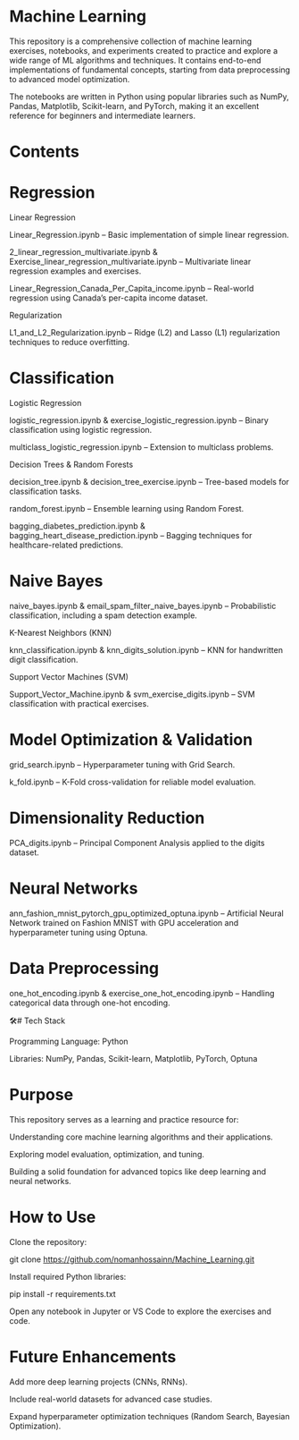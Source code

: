 # Machine Learning

This repository is a comprehensive collection of machine learning exercises, notebooks, and experiments created to practice and explore a wide range of ML algorithms and techniques. It contains end-to-end implementations of fundamental concepts, starting from data preprocessing to advanced model optimization.

The notebooks are written in Python using popular libraries such as NumPy, Pandas, Matplotlib, Scikit-learn, and PyTorch, making it an excellent reference for beginners and intermediate learners.

# Contents
# Regression

Linear Regression

Linear_Regression.ipynb – Basic implementation of simple linear regression.

2_linear_regression_multivariate.ipynb & Exercise_linear_regression_multivariate.ipynb – Multivariate linear regression examples and exercises.

Linear_Regression_Canada_Per_Capita_income.ipynb – Real-world regression using Canada’s per-capita income dataset.

Regularization

L1_and_L2_Regularization.ipynb – Ridge (L2) and Lasso (L1) regularization techniques to reduce overfitting.

# Classification

Logistic Regression

logistic_regression.ipynb & exercise_logistic_regression.ipynb – Binary classification using logistic regression.

multiclass_logistic_regression.ipynb – Extension to multiclass problems.

Decision Trees & Random Forests

decision_tree.ipynb & decision_tree_exercise.ipynb – Tree-based models for classification tasks.

random_forest.ipynb – Ensemble learning using Random Forest.

bagging_diabetes_prediction.ipynb & bagging_heart_disease_prediction.ipynb – Bagging techniques for healthcare-related predictions.

# Naive Bayes

naive_bayes.ipynb & email_spam_filter_naive_bayes.ipynb – Probabilistic classification, including a spam detection example.

K-Nearest Neighbors (KNN)

knn_classification.ipynb & knn_digits_solution.ipynb – KNN for handwritten digit classification.

Support Vector Machines (SVM)

Support_Vector_Machine.ipynb & svm_exercise_digits.ipynb – SVM classification with practical exercises.

# Model Optimization & Validation

grid_search.ipynb – Hyperparameter tuning with Grid Search.

k_fold.ipynb – K-Fold cross-validation for reliable model evaluation.

# Dimensionality Reduction

PCA_digits.ipynb – Principal Component Analysis applied to the digits dataset.

# Neural Networks

ann_fashion_mnist_pytorch_gpu_optimized_optuna.ipynb – Artificial Neural Network trained on Fashion MNIST with GPU acceleration and hyperparameter tuning using Optuna.

# Data Preprocessing

one_hot_encoding.ipynb & exercise_one_hot_encoding.ipynb – Handling categorical data through one-hot encoding.

🛠# Tech Stack

Programming Language: Python

Libraries: NumPy, Pandas, Scikit-learn, Matplotlib, PyTorch, Optuna

# Purpose

This repository serves as a learning and practice resource for:

Understanding core machine learning algorithms and their applications.

Exploring model evaluation, optimization, and tuning.

Building a solid foundation for advanced topics like deep learning and neural networks.

# How to Use

Clone the repository:

git clone https://github.com/nomanhossainn/Machine_Learning.git


Install required Python libraries:

pip install -r requirements.txt


Open any notebook in Jupyter or VS Code to explore the exercises and code.

# Future Enhancements

Add more deep learning projects (CNNs, RNNs).

Include real-world datasets for advanced case studies.

Expand hyperparameter optimization techniques (Random Search, Bayesian Optimization).
